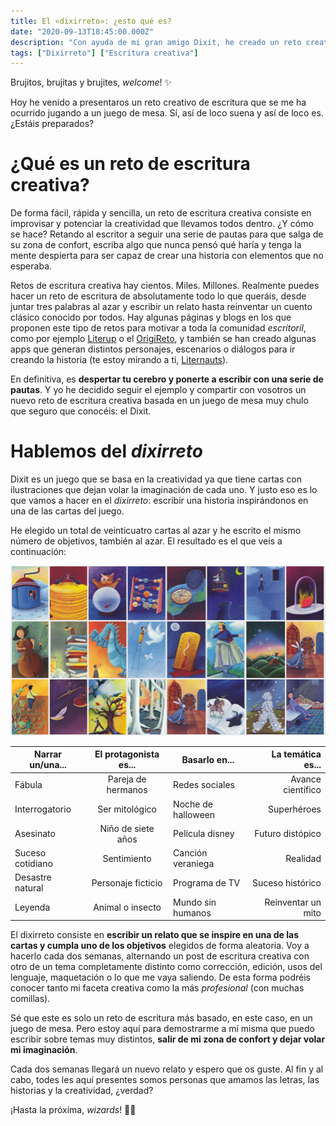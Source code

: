 ```yaml
---
title: El «dixirreto»: ¿esto qué es?
date: "2020-09-13T18:45:00.000Z"
description: "Con ayuda de mi gran amigo Dixit, he creado un reto creativo que estoy deseando enseñarte."
tags: ["Dixirreto"] ["Escritura creativa"]
---
```


Brujitos, brujitas y brujites, _welcome_! ✨

Hoy he venido a presentaros un reto creativo de escritura que se me ha ocurrido jugando a un juego de mesa. Sí, así de loco suena y así de loco es. ¿Estáis preparados?


# ¿Qué es un reto de escritura creativa?

De forma fácil, rápida y sencilla, un reto de escritura creativa consiste en improvisar y potenciar la creatividad que llevamos todos dentro. ¿Y cómo se hace? Retando al escritor a seguir una serie de pautas para que salga de su zona de confort, escriba algo que nunca pensó qué haría y tenga la mente despierta para ser capaz de crear una historia con elementos que no esperaba.

Retos de escritura creativa hay cientos. Miles. Millones. Realmente puedes hacer un reto de escritura de absolutamente todo lo que queráis, desde juntar tres palabras al azar y escribir un relato hasta reinventar un cuento clásico conocido por todos. Hay algunas páginas y blogs en los que proponen este tipo de retos para motivar a toda la comunidad _escritoril_, como por ejemplo [Literup](https://blog.literup.com/52-retos-de-escritura-para-2020) o el [OrigiReto](https://nosoyadictaaloslibros.blogspot.com/2019/12/reto-de-escritura-2020-origireto.html), y también se han creado algunas apps que generan distintos personajes, escenarios o diálogos para ir creando la historia (te estoy mirando a ti, [Liternauts](https://www.literautas.com/es/apps/retos-de-escritura/)).

En definitiva, es **despertar tu cerebro y ponerte a escribir con una serie de pautas**. Y yo he decidido seguir el ejemplo y compartir con vosotros un nuevo reto de escritura creativa basada en un juego de mesa muy chulo que seguro que conocéis: el Dixit.


# Hablemos del _dixirreto_

Dixit es un juego que se basa en la creatividad ya que tiene cartas con ilustraciones que dejan volar la imaginación de cada uno. Y justo eso es lo que vamos a hacer en el _dixirreto_: escribir una historia inspirándonos en una de las cartas del juego.

He elegido un total de veinticuatro cartas al azar y he escrito el mismo número de objetivos, también al azar. El resultado es el que veis a continuación:

![Cartas de Dixit elegidas aleatoriamente para este reto.](./Cartas_dixit.jpg)

| Narrar un/una... | El protagonista es... | Basarlo en... | La temática es... |
| ------------- |:-------------:| ------|--:|
| Fábula | Pareja de hermanos | Redes sociales | Avance científico |
| Interrogatorio | Ser mitológico | Noche de halloween | Superhéroes |
| Asesinato | Niño de siete años | Película disney | Futuro distópico |
| Suceso cotidiano | Sentimiento | Canción veraniega | Realidad|
| Desastre natural | Personaje ficticio | Programa de TV | Suceso histórico |
| Leyenda | Animal o insecto | Mundo sin humanos | Reinventar un mito |

El dixirreto consiste en **escribir un relato que se inspire en una de las cartas y cumpla uno de los objetivos** elegidos de forma aleatoria. Voy a hacerlo cada dos semanas, alternando un post de escritura creativa con otro de un tema completamente distinto como corrección, edición, usos del lenguaje, maquetación o lo que me vaya saliendo. De esta forma podréis conocer tanto mi faceta creativa como la más _profesional_ (con muchas comillas).

Sé que este es solo un reto de escritura más basado, en este caso, en un juego de mesa. Pero estoy aquí para demostrarme a mí misma que puedo escribir sobre temas muy distintos, **salir de mi zona de confort y dejar volar mi imaginación**. 

Cada dos semanas llegará un nuevo relato y espero que os guste. Al fin y al cabo, todes les aquí presentes somos personas que amamos las letras, las historias y la creatividad, ¿verdad?

¡Hasta la próxima, _wizards_! 🧙‍♀️
